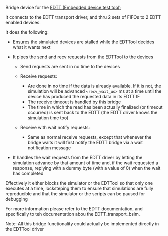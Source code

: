 Bridge device for the [EDTT (Embedded device test tool)](https://github.com/EDTTool)

It connects to the EDTT transport driver,
and thru 2 sets of FIFOs to 2 EDTT enabled devices.

It does the following:

* Ensures the simulated devices are stalled while the EDTTool decides what
  it wants next
* It pipes the send and recv requests from the EDTTool to the devices

    * Send requests are sent in no time to the devices
    * Receive requests:

         * Are done in no time if the data is already available. If it is not, the
           simulation will be advanced `<recv_wait_us>` ms at a time until the device
           has produced the requested data in its EDTT IF
         * The receive timeout is handled by this bridge
         * The time in which the read has been actually finalized (or timeout
           occurred) is sent back to the EDTT (the EDTT driver knows the
           simulation time too)
    * Receive with wait notify requests:

         * Same as normal receive requests, except that whenever the bridge waits it
           will first notify the EDTT bridge via a wait notification message

* It handles the wait requests from the EDTT driver by letting the simulation
  advance by that amount of time and, if the wait requested a response, replying
  with a dummy byte (with a value of 0) when the wait has completed

Effectively it either blocks the simulator or the EDTTool so that only one
executes at a time, locksteping them to ensure that simulations are fully
reproducible and that the simulator or the scripts can be paused for debugging

For more information please refer to the EDTT documentation, and specifically
to teh documentation abou the EDTT_transport_bsim.

Note: All this bridge functionality could actually be implemented directly in
the EDTTool driver
